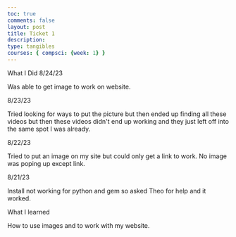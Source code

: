 ```yaml
---
toc: true
comments: false
layout: post
title: Ticket 1
description: 
type: tangibles
courses: { compsci: {week: 1} }
---
```



What I Did
8/24/23

Was able to get image to work on website.



8/23/23

Tried looking for ways to put the picture but then ended up finding all these videos but then these videos didn't end up working and they just left off into the same spot I was already.



8/22/23

Tried to put an image on my site but could only get a link to work. No image was poping up except link.



8/21/23

Install not working for python and gem so asked Theo for help and it worked.





What I learned

How to use images and to work with my website.